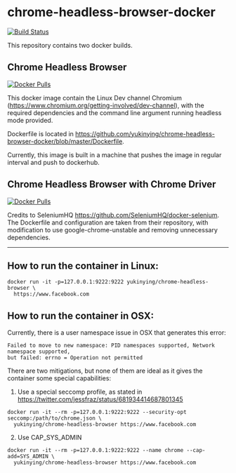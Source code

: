# chrome-headless-browser-docker

[![Build Status](https://travis-ci.org/yukinying/chrome-headless-browser-docker.svg?branch=master)](https://travis-ci.org/yukinying/chrome-headless-browser-docker)

This repository contains two docker builds.

## Chrome Headless Browser
[![Docker Pulls](https://img.shields.io/docker/pulls/yukinying/chrome-headless-browser.svg)](https://hub.docker.com/r/yukinying/chrome-headless-browser/tags/)

This docker image contain the Linux Dev channel Chromium (https://www.chromium.org/getting-involved/dev-channel), with the required dependencies and the command line argument running headless mode provided.

Dockerfile is located in https://github.com/yukinying/chrome-headless-browser-docker/blob/master/Dockerfile.

Currently, this image is built in a machine that pushes the image in regular interval and push to dockerhub.

## Chrome Headless Browser with Chrome Driver

[![Docker Pulls](https://img.shields.io/docker/pulls/yukinying/chrome-headless-webdriver.svg)](https://hub.docker.com/r/yukinying/chrome-headless-webdriver/tags/)

Credits to SeleniumHQ https://github.com/SeleniumHQ/docker-selenium. The Dockerfile and configuration are taken from their repository, with modification to use google-chrome-unstable and removing unnecessary dependencies.


---

## How to run the container in Linux:
```
docker run -it -p=127.0.0.1:9222:9222 yukinying/chrome-headless-browser \
  https://www.facebook.com
```

## How to run the container in OSX:

Currently, there is a user namespace issue in OSX that generates this error:
```
Failed to move to new namespace: PID namespaces supported, Network namespace supported,
but failed: errno = Operation not permitted
```

There are two mitigations, but none of them are ideal as it gives the container some special capabilities:

1. Use a special seccomp profile, as stated in https://twitter.com/jessfraz/status/681934414687801345
```
docker run -it --rm -p=127.0.0.1:9222:9222 --security-opt seccomp:/path/to/chrome.json \
  yukinying/chrome-headless-browser https://www.facebook.com
```

2. Use CAP_SYS_ADMIN
```
docker run -it --rm -p=127.0.0.1:9222:9222 --name chrome --cap-add=SYS_ADMIN \
  yukinying/chrome-headless-browser https://www.facebook.com
```
